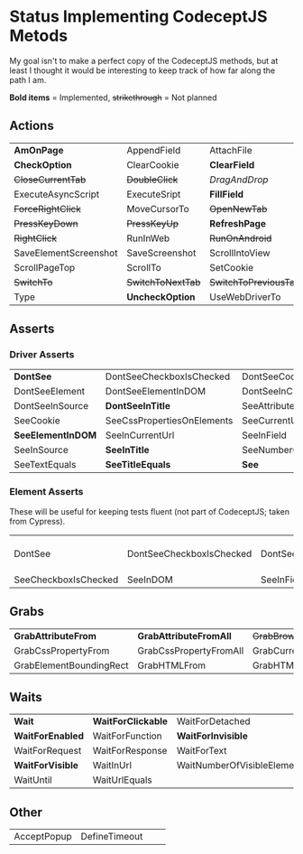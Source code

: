 ﻿
# Status Implementing CodeceptJS Metods
My goal isn't to make a perfect copy of the CodeceptJS methods, but at least
I thought it would be interesting to keep track of how far along the path I am.


**Bold items** = Implemented, ~~strikethrough~~ = Not planned
## Actions

|   |   |   |   |
|---|---|---|---|
| **AmOnPage** | AppendField | AttachFile | ~~CancelPopup~~ |
| **CheckOption** | ClearCookie | **ClearField** | **Click** |
| ~~CloseCurrentTab~~ | ~~DoubleClick~~ | *DragAndDrop* | ~~DragSlider~~ |
| ExecuteAsyncScript | ExecuteSript | **FillField** | **ForceClick** |
| ~~ForceRightClick~~ | MoveCursorTo | ~~OpenNewTab~~ | PressKey |
| ~~PressKeyDown~~ | ~~PressKeyUp~~ | **RefreshPage** | ResizeWindow |
| ~~RightClick~~ | RunInWeb | ~~RunOnAndroid~~ | ~~runOnIOS~~ |
| SaveElementScreenshot | SaveScreenshot | ScrollIntoView | ScrollPageBottom |
| ScrollPageTop | ScrollTo | SetCookie | ~~SetGeoLocation~~ |
| ~~SwitchTo~~ | ~~SwitchToNextTab~~ | ~~SwitchToPreviousTab~~ | ~~SwitchToWindow~~ |
| Type | **UncheckOption** | UseWebDriverTo | |

## Asserts

### Driver Asserts

|   |   |   |   |
|---|---|---|---|
| **DontSee** |DontSeeCheckboxIsChecked|DontSeeCookie | DontSeeCurrentUrlEquals |
| DontSeeElement | DontSeeElementInDOM | DontSeeInCurrentUrl | DontSeeInField |
| DontSeeInSource | **DontSeeInTitle** | SeeAttributesOnElements | SeeCheckboxIsChecked |
| SeeCookie | SeeCssPropertiesOnElements | SeeCurrentUrlEquals | **SeeElement** |
| **SeeElementInDOM** | SeeInCurrentUrl | SeeInField | ~~SeeInPopup~~ |
| SeeInSource | **SeeInTitle** | SeeNumberOfElements | SeeNumberOfVisibleElements |
| SeeTextEquals | **SeeTitleEquals** | **See** | |

### Element Asserts
These will be useful for keeping tests fluent (not part of CodeceptJS; taken from Cypress).

|   |   |   |   |
|---|---|---|---|
| DontSee | DontSeeCheckboxIsChecked | DontSeeInField |  **See** (== Driver <ins>SeeElement</ins>) |
 | SeeCheckboxIsChecked | SeeInDOM | SeeInField | SeeTextEquals | 

## Grabs

|   |   |   |   |
|---|---|---|---|
| **GrabAttributeFrom** | **GrabAttributeFromAll** | ~~GrabBrowserLogs~~ | GrabCookie |
| GrabCssPropertyFrom | GrabCssPropertyFromAll | GrabCurrentUrl | ~~GrabDataFromPerformanceTiming~~ |
| GrabElementBoundingRect | GrabHTMLFrom | GrabHTMLFromAll|  |


## Waits

|   |   |   |   |
|---|---|---|---|
| **Wait** | **WaitForClickable** | WaitForDetached | **WaitForElement** |
| **WaitForEnabled** | WaitForFunction | **WaitForInvisible** | WaitForNavigation |
| WaitForRequest | WaitForResponse | WaitForText | WaitForValue |
| **WaitForVisible** | WaitInUrl | WaitNumberOfVisibleElements | WaitToHide |
| WaitUntil | WaitUrlEquals |

## Other


|   |   |   |   |
|---|---|---|---|
| AcceptPopup | DefineTimeout |